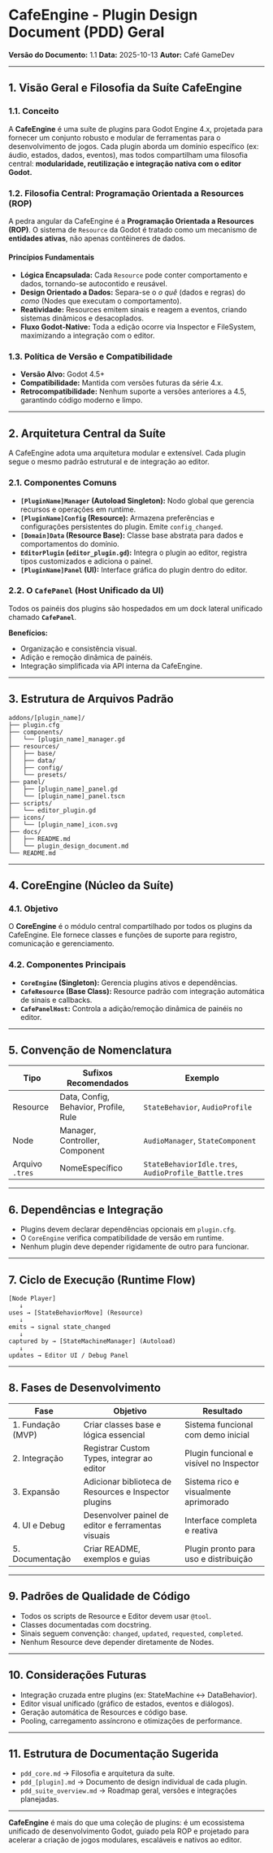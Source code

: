 # CafeEngine - Plugin Design Document (PDD) Geral

**Versão do Documento:** 1.1
**Data:** 2025-10-13
**Autor:** Café GameDev

---

## 1. Visão Geral e Filosofia da Suíte CafeEngine

### 1.1. Conceito

A **CafeEngine** é uma suíte de plugins para Godot Engine 4.x, projetada para fornecer um conjunto robusto e modular de ferramentas para o desenvolvimento de jogos. Cada plugin aborda um domínio específico (ex: áudio, estados, dados, eventos), mas todos compartilham uma filosofia central: **modularidade, reutilização e integração nativa com o editor Godot.**

### 1.2. Filosofia Central: Programação Orientada a Resources (ROP)

A pedra angular da CafeEngine é a **Programação Orientada a Resources (ROP)**. O sistema de `Resource` da Godot é tratado como um mecanismo de **entidades ativas**, não apenas contêineres de dados.

#### Princípios Fundamentais

* **Lógica Encapsulada:** Cada `Resource` pode conter comportamento e dados, tornando-se autocontido e reusável.
* **Design Orientado a Dados:** Separa-se o *o quê* (dados e regras) do *como* (Nodes que executam o comportamento).
* **Reatividade:** Resources emitem sinais e reagem a eventos, criando sistemas dinâmicos e desacoplados.
* **Fluxo Godot-Native:** Toda a edição ocorre via Inspector e FileSystem, maximizando a integração com o editor.

### 1.3. Política de Versão e Compatibilidade

* **Versão Alvo:** Godot 4.5+
* **Compatibilidade:** Mantida com versões futuras da série 4.x.
* **Retrocompatibilidade:** Nenhum suporte a versões anteriores a 4.5, garantindo código moderno e limpo.

---

## 2. Arquitetura Central da Suíte

A CafeEngine adota uma arquitetura modular e extensível. Cada plugin segue o mesmo padrão estrutural e de integração ao editor.

### 2.1. Componentes Comuns

* **`[PluginName]Manager` (Autoload Singleton):** Nodo global que gerencia recursos e operações em runtime.
* **`[PluginName]Config` (Resource):** Armazena preferências e configurações persistentes do plugin. Emite `config_changed`.
* **`[Domain]Data` (Resource Base):** Classe base abstrata para dados e comportamentos do domínio.
* **`EditorPlugin` (`editor_plugin.gd`):** Integra o plugin ao editor, registra tipos customizados e adiciona o painel.
* **`[PluginName]Panel` (UI):** Interface gráfica do plugin dentro do editor.

### 2.2. O `CafePanel` (Host Unificado da UI)

Todos os painéis dos plugins são hospedados em um dock lateral unificado chamado **`CafePanel`**.

**Benefícios:**

* Organização e consistência visual.
* Adição e remoção dinâmica de painéis.
* Integração simplificada via API interna da CafeEngine.

---

## 3. Estrutura de Arquivos Padrão

```
addons/[plugin_name]/
├── plugin.cfg
├── components/
│   └── [plugin_name]_manager.gd
├── resources/
│   ├── base/
│   ├── data/
│   ├── config/
│   └── presets/
├── panel/
│   ├── [plugin_name]_panel.gd
│   └── [plugin_name]_panel.tscn
├── scripts/
│   └── editor_plugin.gd
├── icons/
│   └── [plugin_name]_icon.svg
├── docs/
│   ├── README.md
│   └── plugin_design_document.md
└── README.md
```

---

## 4. CoreEngine (Núcleo da Suíte)

### 4.1. Objetivo

O **CoreEngine** é o módulo central compartilhado por todos os plugins da CafeEngine. Ele fornece classes e funções de suporte para registro, comunicação e gerenciamento.

### 4.2. Componentes Principais

* **`CoreEngine` (Singleton):** Gerencia plugins ativos e dependências.
* **`CafeResource` (Base Class):** Resource padrão com integração automática de sinais e callbacks.
* **`CafePanelHost`:** Controla a adição/remoção dinâmica de painéis no editor.

---

## 5. Convenção de Nomenclatura

| Tipo            | Sufixos Recomendados                  | Exemplo                                              |
| --------------- | ------------------------------------- | ---------------------------------------------------- |
| Resource        | Data, Config, Behavior, Profile, Rule | `StateBehavior`, `AudioProfile`                      |
| Node            | Manager, Controller, Component        | `AudioManager`, `StateComponent`                     |
| Arquivo `.tres` | NomeEspecífico                        | `StateBehaviorIdle.tres`, `AudioProfile_Battle.tres` |

---

## 6. Dependências e Integração

* Plugins devem declarar dependências opcionais em `plugin.cfg`.
* O `CoreEngine` verifica compatibilidade de versão em runtime.
* Nenhum plugin deve depender rigidamente de outro para funcionar.

---

## 7. Ciclo de Execução (Runtime Flow)

```text
[Node Player]
   ↓
uses → [StateBehaviorMove] (Resource)
   ↓
emits → signal state_changed
   ↓
captured by → [StateMachineManager] (Autoload)
   ↓
updates → Editor UI / Debug Panel
```

---

## 8. Fases de Desenvolvimento

| Fase              | Objetivo                                              | Resultado                               |
| ----------------- | ----------------------------------------------------- | --------------------------------------- |
| 1. Fundação (MVP) | Criar classes base e lógica essencial                 | Sistema funcional com demo inicial      |
| 2. Integração     | Registrar Custom Types, integrar ao editor            | Plugin funcional e visível no Inspector |
| 3. Expansão       | Adicionar biblioteca de Resources e Inspector plugins | Sistema rico e visualmente aprimorado   |
| 4. UI e Debug     | Desenvolver painel de editor e ferramentas visuais    | Interface completa e reativa            |
| 5. Documentação   | Criar README, exemplos e guias                        | Plugin pronto para uso e distribuição   |

---

## 9. Padrões de Qualidade de Código

* Todos os scripts de Resource e Editor devem usar `@tool`.
* Classes documentadas com docstring.
* Sinais seguem convenção: `changed`, `updated`, `requested`, `completed`.
* Nenhum Resource deve depender diretamente de Nodes.

---

## 10. Considerações Futuras

* Integração cruzada entre plugins (ex: StateMachine ↔ DataBehavior).
* Editor visual unificado (gráfico de estados, eventos e diálogos).
* Geração automática de Resources e código base.
* Pooling, carregamento assíncrono e otimizações de performance.

---

## 11. Estrutura de Documentação Sugerida

* `pdd_core.md` → Filosofia e arquitetura da suíte.
* `pdd_[plugin].md` → Documento de design individual de cada plugin.
* `pdd_suite_overview.md` → Roadmap geral, versões e integrações planejadas.

---

**CafeEngine** é mais do que uma coleção de plugins: é um ecossistema unificado de desenvolvimento Godot, guiado pela ROP e projetado para acelerar a criação de jogos modulares, escaláveis e nativos ao editor.
